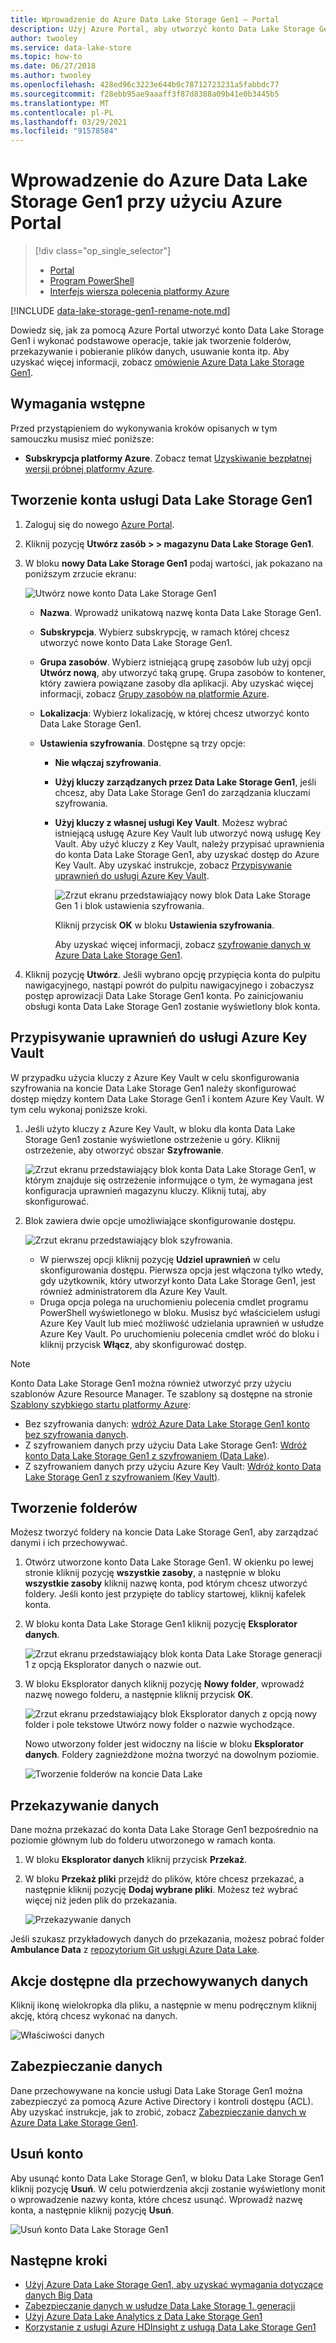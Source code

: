 ```yaml
---
title: Wprowadzenie do Azure Data Lake Storage Gen1 — Portal
description: Użyj Azure Portal, aby utworzyć konto Data Lake Storage Gen1 i wykonać podstawowe operacje na koncie.
author: twooley
ms.service: data-lake-store
ms.topic: how-to
ms.date: 06/27/2018
ms.author: twooley
ms.openlocfilehash: 428ed96c3223e644b0c78712723231a5fabbdc77
ms.sourcegitcommit: f28ebb95ae9aaaff3f87d8388a09b41e0b3445b5
ms.translationtype: MT
ms.contentlocale: pl-PL
ms.lasthandoff: 03/29/2021
ms.locfileid: "91578584"
---
```

# <a name="get-started-with-azure-data-lake-storage-gen1-using-the-azure-portal"></a>Wprowadzenie do Azure Data Lake Storage Gen1 przy użyciu Azure Portal

> [!div class="op_single_selector"]
> * [Portal](data-lake-store-get-started-portal.md)
> * [Program PowerShell](data-lake-store-get-started-powershell.md)
> * [Interfejs wiersza polecenia platformy Azure](data-lake-store-get-started-cli-2.0.md)
>
>

[!INCLUDE [data-lake-storage-gen1-rename-note.md](../../includes/data-lake-storage-gen1-rename-note.md)]

Dowiedz się, jak za pomocą Azure Portal utworzyć konto Data Lake Storage Gen1 i wykonać podstawowe operacje, takie jak tworzenie folderów, przekazywanie i pobieranie plików danych, usuwanie konta itp. Aby uzyskać więcej informacji, zobacz [omówienie Azure Data Lake Storage Gen1](data-lake-store-overview.md).

## <a name="prerequisites"></a>Wymagania wstępne

Przed przystąpieniem do wykonywania kroków opisanych w tym samouczku musisz mieć poniższe:

* **Subskrypcja platformy Azure**. Zobacz temat [Uzyskiwanie bezpłatnej wersji próbnej platformy Azure](https://azure.microsoft.com/pricing/free-trial/).

## <a name="create-a-data-lake-storage-gen1-account"></a>Tworzenie konta usługi Data Lake Storage Gen1

1. Zaloguj się do nowego [Azure Portal](https://portal.azure.com).
2. Kliknij pozycję **Utwórz zasób > > magazynu Data Lake Storage Gen1**.
3. W bloku **nowy Data Lake Storage Gen1** podaj wartości, jak pokazano na poniższym zrzucie ekranu:

    ![Utwórz nowe konto Data Lake Storage Gen1](./media/data-lake-store-get-started-portal/ADL.Create.New.Account.png "Utwórz nowe konto Data Lake Storage Gen1")

   * **Nazwa**. Wprowadź unikatową nazwę konta Data Lake Storage Gen1.
   * **Subskrypcja**. Wybierz subskrypcję, w ramach której chcesz utworzyć nowe konto Data Lake Storage Gen1.
   * **Grupa zasobów**. Wybierz istniejącą grupę zasobów lub użyj opcji **Utwórz nową**, aby utworzyć taką grupę. Grupa zasobów to kontener, który zawiera powiązane zasoby dla aplikacji. Aby uzyskać więcej informacji, zobacz [Grupy zasobów na platformie Azure](../azure-resource-manager/management/overview.md#resource-groups).
   * **Lokalizacja**: Wybierz lokalizację, w której chcesz utworzyć konto Data Lake Storage Gen1.
   * **Ustawienia szyfrowania**. Dostępne są trzy opcje:

     * **Nie włączaj szyfrowania**.
     * **Użyj kluczy zarządzanych przez Data Lake Storage Gen1**, jeśli chcesz, aby Data Lake Storage Gen1 do zarządzania kluczami szyfrowania.
     * **Użyj kluczy z własnej usługi Key Vault**. Możesz wybrać istniejącą usługę Azure Key Vault lub utworzyć nową usługę Key Vault. Aby użyć kluczy z Key Vault, należy przypisać uprawnienia do konta Data Lake Storage Gen1, aby uzyskać dostęp do Azure Key Vault. Aby uzyskać instrukcje, zobacz [Przypisywanie uprawnień do usługi Azure Key Vault](#assign-permissions-to-azure-key-vault).

        ![Zrzut ekranu przedstawiający nowy blok Data Lake Storage Gen 1 i blok ustawienia szyfrowania.](./media/data-lake-store-get-started-portal/adls-encryption-2.png "Szyfrowanie Data Lake Storage Gen1")

        Kliknij przycisk **OK** w bloku **Ustawienia szyfrowania**.

        Aby uzyskać więcej informacji, zobacz [szyfrowanie danych w Azure Data Lake Storage Gen1](./data-lake-store-encryption.md).

4. Kliknij pozycję **Utwórz**. Jeśli wybrano opcję przypięcia konta do pulpitu nawigacyjnego, nastąpi powrót do pulpitu nawigacyjnego i zobaczysz postęp aprowizacji Data Lake Storage Gen1 konta. Po zainicjowaniu obsługi konta Data Lake Storage Gen1 zostanie wyświetlony blok konta.

## <a name="assign-permissions-to-azure-key-vault"></a><a name="assign-permissions-to-azure-key-vault"></a>Przypisywanie uprawnień do usługi Azure Key Vault

W przypadku użycia kluczy z Azure Key Vault w celu skonfigurowania szyfrowania na koncie Data Lake Storage Gen1 należy skonfigurować dostęp między kontem Data Lake Storage Gen1 i kontem Azure Key Vault. W tym celu wykonaj poniższe kroki.

1. Jeśli użyto kluczy z Azure Key Vault, w bloku dla konta Data Lake Storage Gen1 zostanie wyświetlone ostrzeżenie u góry. Kliknij ostrzeżenie, aby otworzyć obszar **Szyfrowanie**.

    ![Zrzut ekranu przedstawiający blok konta Data Lake Storage Gen1, w którym znajduje się ostrzeżenie informujące o tym, że wymagana jest konfiguracja uprawnień magazynu kluczy. Kliknij tutaj, aby skonfigurować.](./media/data-lake-store-get-started-portal/adls-encryption-3.png "Szyfrowanie Data Lake Storage Gen1")
2. Blok zawiera dwie opcje umożliwiające skonfigurowanie dostępu.

    ![Zrzut ekranu przedstawiający blok szyfrowania.](./media/data-lake-store-get-started-portal/adls-encryption-4.png "Szyfrowanie Data Lake Storage Gen1")

   * W pierwszej opcji kliknij pozycję **Udziel uprawnień** w celu skonfigurowania dostępu. Pierwsza opcja jest włączona tylko wtedy, gdy użytkownik, który utworzył konto Data Lake Storage Gen1, jest również administratorem dla Azure Key Vault.
   * Druga opcja polega na uruchomieniu polecenia cmdlet programu PowerShell wyświetlonego w bloku. Musisz być właścicielem usługi Azure Key Vault lub mieć możliwość udzielania uprawnień w usłudze Azure Key Vault. Po uruchomieniu polecenia cmdlet wróć do bloku i kliknij przycisk **Włącz**, aby skonfigurować dostęp.

> [!NOTE]
> Konto Data Lake Storage Gen1 można również utworzyć przy użyciu szablonów Azure Resource Manager. Te szablony są dostępne na stronie [Szablony szybkiego startu platformy Azure](https://azure.microsoft.com/resources/templates/?term=data+lake+store):
> * Bez szyfrowania danych: [wdróż Azure Data Lake Storage Gen1 konto bez szyfrowania danych](https://azure.microsoft.com/resources/templates/101-data-lake-store-no-encryption/).
> * Z szyfrowaniem danych przy użyciu Data Lake Storage Gen1: [Wdróż konto Data Lake Storage Gen1 z szyfrowaniem (Data Lake)](https://azure.microsoft.com/resources/templates/101-data-lake-store-encryption-adls/).
> * Z szyfrowaniem danych przy użyciu Azure Key Vault: [Wdróż konto Data Lake Storage Gen1 z szyfrowaniem (Key Vault)](https://azure.microsoft.com/resources/templates/101-data-lake-store-encryption-key-vault/).
>
>

## <a name="create-folders"></a><a name="createfolder"></a>Tworzenie folderów

Możesz tworzyć foldery na koncie Data Lake Storage Gen1, aby zarządzać danymi i ich przechowywać.

1. Otwórz utworzone konto Data Lake Storage Gen1. W okienku po lewej stronie kliknij pozycję **wszystkie zasoby**, a następnie w bloku **wszystkie zasoby** kliknij nazwę konta, pod którym chcesz utworzyć foldery. Jeśli konto jest przypięte do tablicy startowej, kliknij kafelek konta.
2. W bloku konta Data Lake Storage Gen1 kliknij pozycję **Eksplorator danych**.

    ![Zrzut ekranu przedstawiający blok konta Data Lake Storage generacji 1 z opcją Eksplorator danych o nazwie out.](./media/data-lake-store-get-started-portal/ADL.Create.Folder.png "Tworzenie folderów na koncie Data Lake Storage Gen1")
3. W bloku Eksplorator danych kliknij pozycję **Nowy folder**, wprowadź nazwę nowego folderu, a następnie kliknij przycisk **OK**.

    ![Zrzut ekranu przedstawiający blok Eksplorator danych z opcją nowy folder i pole tekstowe Utwórz nowy folder o nazwie wychodzące.](./media/data-lake-store-get-started-portal/ADL.Folder.Name.png "Tworzenie folderów na koncie Data Lake Storage Gen1")

    Nowo utworzony folder jest widoczny na liście w bloku **Eksplorator danych**. Foldery zagnieżdżone można tworzyć na dowolnym poziomie.

    ![Tworzenie folderów na koncie Data Lake](./media/data-lake-store-get-started-portal/ADL.New.Directory.png "Tworzenie folderów na koncie Data Lake")

## <a name="upload-data"></a><a name="uploaddata"></a>Przekazywanie danych

Dane można przekazać do konta Data Lake Storage Gen1 bezpośrednio na poziomie głównym lub do folderu utworzonego w ramach konta.

1. W bloku **Eksplorator danych** kliknij przycisk **Przekaż**.
2. W bloku **Przekaż pliki** przejdź do plików, które chcesz przekazać, a następnie kliknij pozycję **Dodaj wybrane pliki**. Możesz też wybrać więcej niż jeden plik do przekazania.

    ![Przekazywanie danych](./media/data-lake-store-get-started-portal/ADL.New.Upload.File.png "Przekazywanie danych")

Jeśli szukasz przykładowych danych do przekazania, możesz pobrać folder **Ambulance Data** z [repozytorium Git usługi Azure Data Lake](https://github.com/MicrosoftBigData/usql/tree/master/Examples/Samples/Data/AmbulanceData).

## <a name="actions-available-on-the-stored-data"></a><a name="properties"></a>Akcje dostępne dla przechowywanych danych

Kliknij ikonę wielokropka dla pliku, a następnie w menu podręcznym kliknij akcję, którą chcesz wykonać na danych.

![Właściwości danych](./media/data-lake-store-get-started-portal/ADL.File.Properties.png "Właściwości danych")

## <a name="secure-your-data"></a>Zabezpieczanie danych

Dane przechowywane na koncie usługi Data Lake Storage Gen1 można zabezpieczyć za pomocą Azure Active Directory i kontroli dostępu (ACL). Aby uzyskać instrukcje, jak to zrobić, zobacz [Zabezpieczanie danych w Azure Data Lake Storage Gen1](data-lake-store-secure-data.md).

## <a name="delete-your-account"></a>Usuń konto

Aby usunąć konto Data Lake Storage Gen1, w bloku Data Lake Storage Gen1 kliknij pozycję **Usuń**. W celu potwierdzenia akcji zostanie wyświetlony monit o wprowadzenie nazwy konta, które chcesz usunąć. Wprowadź nazwę konta, a następnie kliknij pozycję **Usuń**.

![Usuń konto Data Lake Storage Gen1](./media/data-lake-store-get-started-portal/ADL.Delete.Account.png "Usuwanie konta usługi Data Lake")

## <a name="next-steps"></a>Następne kroki

* [Użyj Azure Data Lake Storage Gen1, aby uzyskać wymagania dotyczące danych Big Data](data-lake-store-data-scenarios.md)
* [Zabezpieczanie danych w usłudze Data Lake Storage 1. generacji](data-lake-store-secure-data.md)
* [Użyj Azure Data Lake Analytics z Data Lake Storage Gen1](../data-lake-analytics/data-lake-analytics-get-started-portal.md)
* [Korzystanie z usługi Azure HDInsight z usługą Data Lake Storage Gen1](data-lake-store-hdinsight-hadoop-use-portal.md)
